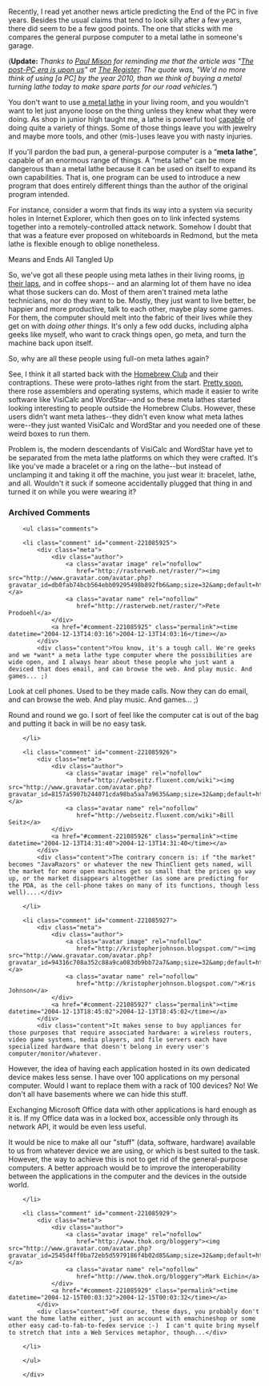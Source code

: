 Recently, I read yet another news article predicting the End of the PC in five years.  Besides the usual claims that tend to look silly after a few years, there did seem to be a few good points.  The one that sticks with me compares the general purpose computer to a metal lathe in someone's garage.  

(**Update:** *Thanks to [Paul Mison](http://husk.org/blog/) for reminding me that the article was "[The post-PC era is upon us](http://www.theregister.co.uk/2004/12/06/post_pc_era/)" at [The Register](http://www.theregister.co.uk/).  The quote was, "We'd no more think of using [a PC] by the year 2010, than we think of buying a metal turning lathe today to make spare parts for our road vehicles."*)

You don't want to use [a metal lathe][metallathepic] in your living room, and you wouldn't want to let just anyone loose on the thing unless they knew what they were doing.  As shop in junior high taught me, a lathe is powerful tool [capable][metallathe] of doing quite a variety of things.  Some of those things leave you with jewelry and maybe more tools, and other (mis-)uses leave you with nasty injuries.

If you'll pardon the bad pun, a general-purpose computer is a &#8220;**meta lathe**&#8221;, capable of an enormous range of things.  A &#8220;meta lathe&#8221; can be more dangerous than a metal lathe because it can be used on itself to expand its own capabilities.  That is, one program can be used to introduce a new program that does entirely different things than the author of the original program intended.

For instance, consider a worm that finds its way into a system via security holes in Internet Explorer, which then goes on to link infected systems together into a remotely-controlled attack network.  Somehow I doubt that that was a feature ever proposed on whiteboards in Redmond, but the meta lathe is flexible enough to oblige nonetheless.

Means and Ends All Tangled Up

So, we've got all these people using meta lathes in their living rooms, [in their laps][laptops], and in coffee shops-- and an alarming lot of them have no idea what those suckers can do.  Most of them aren't trained meta lathe technicians, nor do they want to be.  Mostly, they just want to live better, be happier and more productive, talk to each other, maybe play some games.  For them, the computer should melt into the fabric of their lives while they get on with *doing other things*.  It's only a few odd ducks, including alpha geeks like myself, who want to crack things open, go meta, and turn the machine back upon itself.  

So, why are all these people using full-on meta lathes again?  

See, I think it all started back with the [Homebrew Club][homebrew] and their contraptions.  These were proto-lathes right from the start.  [Pretty soon][visicalc], there rose assemblers and operating systems, which made it easier to write software like VisiCalc and WordStar--and so these meta lathes started looking interesting to people outside the Homebrew Clubs.  However, these users didn't want meta lathes--they didn't even know what meta lathes were--they just wanted VisiCalc and WordStar and you needed one of these weird boxes to run them.  

Problem is, the modern descendants of VisiCalc and WordStar have yet to be separated from the meta lathe platforms on which they were crafted.  It's like you've made a bracelet or a ring on the lathe--but instead of unclamping it and taking it off the machine, you just wear it: bracelet, lathe, and all.  Wouldn't it suck if someone accidentally plugged that thing in and turned it on while you were wearing it?

[pacman]: http://www.geocities.jp/nchikada/pac/
[visicalc]: http://www.thocp.net/timeline/1978.htm
[homebrew]: http://www.thocp.net/timeline/1976.htm
[embeddedlinux]: http://www.linuxdevices.com/
[imovie]: http://www.apple.com/ilife/imovie/
[garageband]: http://www.apple.com/ilife/garageband/
[metallathe]: http://www.baileycraft.com/spsd400.htm
[geb]: http://www.amazon.com/exec/obidos/tg/detail/-/0465026567/qid=1102711352/sr=8-1/ref=pd_csp_1/103-2224698-6674213?v=glance&#38;s=books&#38;n=507846
[invisiblecomputer]: http://www.amazon.com/exec/obidos/ASIN/0262640414/0xdecafbad-20
[metallathepic]: http://www.baileycraft.com/sd400pic.htm
[yinyang]: http://www.drunkenblog.com/drunkenblog-archives/000356.html
[laptops]: http://my.webmd.com/content/article/98/104676.htm?z=1728_00000_1000_nb_01
[homeappliances]: http://www.decafbad.com/blog/2004/05/10/homebrew_entertainment_appliances_cheap_open_and_embattled
[wherepcheaded]: http://www.fortune.com/fortune/fastforward/0,15704,955951,00.html
[endofpcnigh]: http://www.theregister.co.uk/2004/01/15/the_end_of_the_pc/
[kurobox]: http://www.revolutionstore.com/
[linkstation]: http://www.buffalotech.com/wireless/products/NetworkProducts/HDH120LAN.html
[linksys_nslu2]: http://www.tomsnetworking.com/Sections-article85-page1.php
[gumstix]: http://www.gumstix.com/sys_tinycomp.html
[jini_endofdesktop]: http://www.artima.com/jini/jiniology/vision2.html
[home_motor]: http://gc.sfc.keio.ac.jp/class/2003_gc00001/slides/15/15.html
[home_motor_search]: http://www.google.com/search?q=+%22Home+Motor%22+%248.75+catalog+-domain&#38;btnG=Search

<div id="comments" class="comments archived-comments">
            <h3>Archived Comments</h3>
            
        <ul class="comments">
            
        <li class="comment" id="comment-221085925">
            <div class="meta">
                <div class="author">
                    <a class="avatar image" rel="nofollow" 
                       href="http://rasterweb.net/raster/"><img src="http://www.gravatar.com/avatar.php?gravatar_id=db0fab74bcb564ebb09295498b892fb6&amp;size=32&amp;default=http://mediacdn.disqus.com/1320279820/images/noavatar32.png"/></a>
                    <a class="avatar name" rel="nofollow" 
                       href="http://rasterweb.net/raster/">Pete Prodoehl</a>
                </div>
                <a href="#comment-221085925" class="permalink"><time datetime="2004-12-13T14:03:16">2004-12-13T14:03:16</time></a>
            </div>
            <div class="content">You know, it's a tough call. We're geeks and we *want* a meta lathe type computer where the possibilities are wide open, and I always hear about these people who just want a deviced that does email, and can browse the web. And play music. And games... ;)

Look at cell phones. Used to be they made calls. Now they can do email, and can browse the web. And play music. And games... ;)

Round and round we go. I sort of feel like the computer cat is out of the bag and putting it back in will be no easy task.</div>
            
        </li>
    
        <li class="comment" id="comment-221085926">
            <div class="meta">
                <div class="author">
                    <a class="avatar image" rel="nofollow" 
                       href="http://webseitz.fluxent.com/wiki"><img src="http://www.gravatar.com/avatar.php?gravatar_id=8157a5907b244071cda98ba5aa7a9635&amp;size=32&amp;default=http://mediacdn.disqus.com/1320279820/images/noavatar32.png"/></a>
                    <a class="avatar name" rel="nofollow" 
                       href="http://webseitz.fluxent.com/wiki">Bill Seitz</a>
                </div>
                <a href="#comment-221085926" class="permalink"><time datetime="2004-12-13T14:31:40">2004-12-13T14:31:40</time></a>
            </div>
            <div class="content">The contrary concern is: if "the market" becomes "JavaRazors" or whatever the new ThinClient gets named, will the market for more open machines get so small that the prices go way up, or the market disappears altogether (as some are predicting for the PDA, as the cell-phone takes on many of its functions, though less well)....</div>
            
        </li>
    
        <li class="comment" id="comment-221085927">
            <div class="meta">
                <div class="author">
                    <a class="avatar image" rel="nofollow" 
                       href="http://kristopherjohnson.blogspot.com/"><img src="http://www.gravatar.com/avatar.php?gravatar_id=94316c708a352c88a9ca083db9bb72a7&amp;size=32&amp;default=http://mediacdn.disqus.com/1320279820/images/noavatar32.png"/></a>
                    <a class="avatar name" rel="nofollow" 
                       href="http://kristopherjohnson.blogspot.com/">Kris Johnson</a>
                </div>
                <a href="#comment-221085927" class="permalink"><time datetime="2004-12-13T18:45:02">2004-12-13T18:45:02</time></a>
            </div>
            <div class="content">It makes sense to buy appliances for those purposes that require associated hardware: a wireless routers, video game systems, media players, and file servers each have specialized hardware that doesn't belong in every user's computer/monitor/whatever.

However, the idea of having each application hosted in its own dedicated device makes less sense. I have over 100 applications on my personal computer. Would I want to replace them with a rack of 100 devices? No! We don't all have basements where we can hide this stuff.

Exchanging Microsoft Office data with other applications is hard enough as it is. If my Office data was in a locked box, accessible only through its network API, it would be even less useful.

It would be nice to make all our "stuff" (data, software, hardware) available to us from whatever device we are using, or which is best suited to the task. However, the way to achieve this is not to get rid of the general-purpose computers. A better approach would be to improve the interoperability between the applications in the computer and the devices in the outside world.</div>
            
        </li>
    
        <li class="comment" id="comment-221085929">
            <div class="meta">
                <div class="author">
                    <a class="avatar image" rel="nofollow" 
                       href="http://www.thok.org/bloggery"><img src="http://www.gravatar.com/avatar.php?gravatar_id=2545d4ff0ba72eb5d5979186f4b02d85&amp;size=32&amp;default=http://mediacdn.disqus.com/1320279820/images/noavatar32.png"/></a>
                    <a class="avatar name" rel="nofollow" 
                       href="http://www.thok.org/bloggery">Mark Eichin</a>
                </div>
                <a href="#comment-221085929" class="permalink"><time datetime="2004-12-15T00:03:32">2004-12-15T00:03:32</time></a>
            </div>
            <div class="content">Of course, these days, you probably don't want the home lathe either, just an account with emachineshop or some other easy cad-to-fab-to-fedex service :-)  I can't quite bring myself to stretch that into a Web Services metaphor, though...</div>
            
        </li>
    
        </ul>
    
        </div>
    